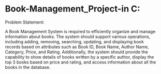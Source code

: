 # Book-Management_Project-in C:

Problem Statement: 

A Book Management System is required to efficiently organize and manage information about books. The system should support various operations, including adding, removing, searching, updating, and displaying book records based on attributes such as Book ID, Book Name, Author Name, Category, Price, and Rating. Additionally, the system should provide the capability to show details of books written by a specific author, display the top 3 books based on price and rating, and access information about all the books in the database.
